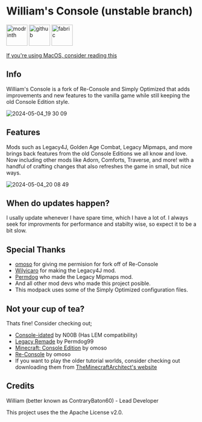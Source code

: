 # William's Console (unstable branch)

<img alt="modrinth" height="56" src="https://cdn.jsdelivr.net/npm/@intergrav/devins-badges@3/assets/cozy/available/modrinth_vector.svg"> <img alt="github" height="56" src="https://cdn.jsdelivr.net/npm/@intergrav/devins-badges@3/assets/cozy/available/github_vector.svg"> <img alt="fabric" height="56" src="https://cdn.jsdelivr.net/npm/@intergrav/devins-badges@3/assets/cozy/supported/fabric_vector.svg">





[If you're using MacOS, consider reading this](https://github.com/contrarybaton60/Williams-Console/wiki/Running-William's-Console-or-Re%E2%80%90Console-on-MacOS)
## Info
William's Console is a fork of Re-Console and Simply Optimized that adds improvements and new features to the vanilla game while still keeping the old Console Edition style. 

![2024-05-04_19 30 09](https://github.com/contrarybaton60/Williams-Console/assets/110365948/9f23a676-1b0c-4bfe-94f1-059c70bbbd09)

## Features
Mods such as Legacy4J, Golden Age Combat, Legacy Mipmaps, and more brings back features from the old Console Editions we all know and love. Now including other mods like Adorn, Comforts, Traverse, and more! with a handful of crafting changes that also refreshes the game in small, but nice ways.

![2024-05-04_20 08 49](https://github.com/contrarybaton60/Williams-Console/assets/110365948/ab91a28b-a400-4ec1-9c0d-faf79b6ab122)

## When do updates happen?
I usally update whenever I have spare time, which I have a lot of. I always seek for improvments for performance and stabilty wise, so expect it to be a bit slow.

## Special Thanks
- [omoso](https://modrinth.com/user/omoso) for giving me permision for fork off of Re-Console
- [Wilyicaro](https://modrinth.com/user/wilyicaro) for making the Legacy4J mod.
- [Permdog](https://modrinth.com/user/Permdog99) who made the Legacy Mipmaps mod.
- And all other mod devs who made this project posible.
- This modpack uses some of the Simply Optimized configuration files.


## Not your cup of tea?
Thats fine! Consider checking out;
- [Console-idated](https://modrinth.com/modpack/console-idated) by N00B (Has LEM compatibility)
- [Legacy Remade](https://modrinth.com/modpack/legacy-remade) by Permdog99
- [Minecraft: Console Edition](https://modrinth.com/modpack/consoleedition) by omoso
- [Re-Console](https://modrinth.com/modpack/legacy-minecraft) by omoso
- If you want to play the older tutorial worlds, consider checking out downloading them from [TheMinecraftArchitect's website](https://www.theminecraftarchitect.com/tutorial-worlds)

## Credits
William (better known as ContraryBaton60) - Lead Developer

This project uses the the Apache License v2.0.




